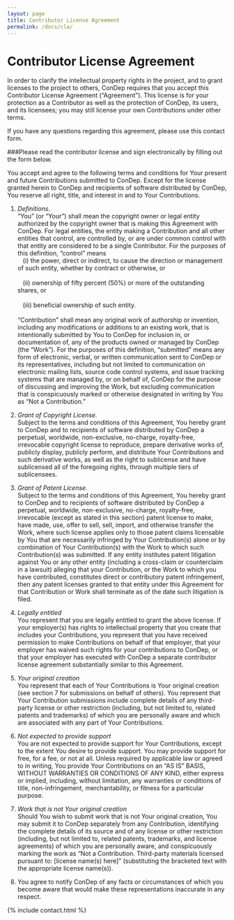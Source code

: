 ```yaml
---
layout: page
title: Contributor License Agreement
permalink: /docs/cla/
---
```


Contributor License Agreement
=============================

In order to clarify the intellectual property rights in the project, and to grant licenses to the project to others, ConDep requires that you accept this Contributor License Agreement (“Agreement”). This license is for your protection as a Contributor as well as the protection of ConDep, its users, and its licensees; you may still license your own Contributions under other terms.

If you have any questions regarding this agreement, please use this contact form.

###Please read the contributor license and sign electronically by filling out the form below.

<div class="cla" markdown="1">
You accept and agree to the following terms and conditions for Your present and future Contributions submitted to ConDep. Except for the license granted herein to ConDep and recipients of software distributed by ConDep, You reserve all right, title, and interest in and to Your Contributions.

1. _Definitions._<br>
   “You” (or “Your”) shall mean the copyright owner or legal entity authorized by the copyright owner that is making this Agreement with ConDep. For legal entities, the entity making a Contribution and all other entities that control, are controlled by, or are under common control with that entity are considered to be a single Contributor. For the purposes of this definition, “control” means<br>
   &nbsp;&nbsp;&nbsp;(i) the power, direct or indirect, to cause the direction or management of such entity, whether by contract or otherwise, or<br>   
   &nbsp;&nbsp;&nbsp;(ii) ownership of fifty percent (50%) or more of the outstanding shares, or<br>   
   &nbsp;&nbsp;&nbsp;(iii) beneficial ownership of such entity.<br><br>
   “Contribution” shall mean any original work of authorship or invention, including any modifications or additions to an existing work, that is intentionally submitted by You to ConDep for inclusion in, or documentation of, any of the products owned or managed by ConDep (the “Work”). For the purposes of this definition, “submitted” means any form of electronic, verbal, or written communication sent to ConDep or its representatives, including but not limited to communication on electronic mailing lists, source code control systems, and issue tracking systems that are managed by, or on behalf of, ConDep for the purpose of discussing and improving the Work, but excluding communication that is conspicuously marked or otherwise designated in writing by You as “Not a Contribution.”

2. _Grant of Copyright License._<br>
Subject to the terms and conditions of this Agreement, You hereby grant to ConDep and to recipients of software distributed by ConDep a perpetual, worldwide, non-exclusive, no-charge, royalty-free, irrevocable copyright license to reproduce, prepare derivative works of, publicly display, publicly perform, and distribute Your Contributions and such derivative works, as well as the right to sublicense and have sublicensed all of the foregoing rights, through multiple tiers of sublicensees.

3. _Grant of Patent License._<br>
Subject to the terms and conditions of this Agreement, You hereby grant to ConDep and to recipients of software distributed by ConDep a perpetual, worldwide, non-exclusive, no-charge, royalty-free, irrevocable (except as stated in this section) patent license to make, have made, use, offer to sell, sell, import, and otherwise transfer the Work, where such license applies only to those patent claims licensable by You that are necessarily infringed by Your Contribution(s) alone or by combination of Your Contribution(s) with the Work to which such Contribution(s) was submitted. If any entity institutes patent litigation against You or any other entity (including a cross-claim or counterclaim in a lawsuit) alleging that your Contribution, or the Work to which you have contributed, constitutes direct or contributory patent infringement, then any patent licenses granted to that entity under this Agreement for that Contribution or Work shall terminate as of the date such litigation is filed.

4. _Legally entitled_<br>
You represent that you are legally entitled to grant the above license. If your employer(s) has rights to intellectual property that you create that includes your Contributions, you represent that you have received permission to make Contributions on behalf of that employer, that your employer has waived such rights for your contributions to ConDep, or that your employer has executed with ConDep a separate contributor license agreement substantially similar to this Agreement.

5. _Your original creation_<br>
You represent that each of Your Contributions is Your original creation (see section 7 for submissions on behalf of others). You represent that Your Contribution submissions include complete details of any third-party license or other restriction (including, but not limited to, related patents and trademarks) of which you are personally aware and which are associated with any part of Your Contributions.

6. _Not expected to provide support_<br>
You are not expected to provide support for Your Contributions, except to the extent You desire to provide support. You may provide support for free, for a fee, or not at all. Unless required by applicable law or agreed to in writing, You provide Your Contributions on an “AS IS” BASIS, WITHOUT WARRANTIES OR CONDITIONS OF ANY KIND, either express or implied, including, without limitation, any warranties or conditions of title, non-infringement, merchantability, or fitness for a particular purpose.

7. _Work that is not Your original creation_<br>
Should You wish to submit work that is not Your original creation, You may submit it to ConDep separately from any Contribution, identifying the complete details of its source and of any license or other restriction (including, but not limited to, related patents, trademarks, and license agreements) of which you are personally aware, and conspicuously marking the work as “Not a Contribution. Third-party materials licensed pursuant to: [license name(s) here]” (substituting the bracketed text with the appropriate license name(s)).

8. You agree to notify ConDep of any facts or circumstances of which you become aware that would make these representations inaccurate in any respect.

{% include contact.html %}

</div>